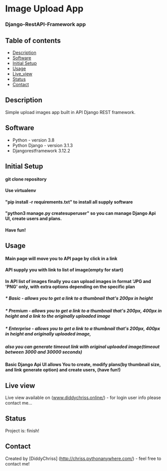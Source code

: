 # Image Upload App
### Django-RestAPI-Framework app

## Table of contents
* [Description](#description)
* [Software](#software)
* [Initial Setup](#initial-setup)
* [Usage](#usage)
* [Live_view](#live_view)
* [Status](#status)
* [Contact](#contact)

## Description
Simple upload images app built in API Django REST framework.

## Software
* Python - version 3.8
* Python Django - version 3.1.3
* Djangorestframework 3.12.2

## Initial Setup
#### git clone repository
#### Use virtualenv
#### "pip install -r requirements.txt" to install all supply software
#### "python3 manage.py createsuperuser" so you can manage Django Api UI, create users and plans.
#### Have fun!

## Usage
#### Main page will move you to API page by click in a link
#### API supply you with link to list of image(empty for start)
#### In API list of images finally you can upload images in format 'JPG and 'PNG' only, with extra options depending on the specific plan
##### * Basic - allows you to get a link to a thumbnail that's 200px in height
##### * Premium - allows you to get a link to a thumbnail that's 200px, 400px in height and a link to the originally uploaded image
##### * Enterprise - allows you to get a link to a thumbnail that's 200px, 400px in height and originally uploaded image,
#####   also you can generate timeout link with original uploaded image(timeout between 3000 and 30000 seconds)
#### Basic Django Api UI allows You to create, modify plans(by thumbnail size, and link generate option) and create users, (have fun!)

## Live view
Live view available on  (www.diddychriss.online/) - for login user info please contact me...

## Status
Project is: finish!

## Contact
Created by [DiddyChriss] (http://chriss.pythonanywhere.com/) - feel free to contact me!


